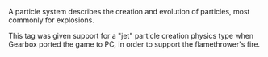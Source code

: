 A particle system describes the creation and evolution of particles, most commonly for explosions.

This tag was given support for a "jet" particle creation physics type when Gearbox ported the game to PC, in order to support the flamethrower's fire.
